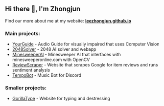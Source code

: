 ## Hi there 👋, I'm Zhongjun

Find our more about me at my website: **[leezhongjun.github.io](https://leezhongjun.github.io/)**

### Main projects:
  - [YourGuide](https://github.com/leezhongjun/YourGuide) - Audio Guide for visually impaired that uses Computer Vision
  - [2048Solver](https://github.com/leezhongjun/2048Solver) - 2048 AI solver and webapp
  - [MinesweeperAI](https://github.com/leezhongjun/MinesweeperAI) - Minesweeper AI that interfaces with minesweeperonline.com with OpenCV
  - [ReviewScraper](https://github.com/leezhongjun/ReviewScraper) - Website that scrapes Google for item reviews and runs sentiment analysis
  - [TempoBot](https://github.com/leezhongjun/TempoBot) - Music Bot for Discord
  
### Smaller projects:
 - [GorillaType](https://github.com/leezhongjun/GorillaType) - Website for typing and destressing


